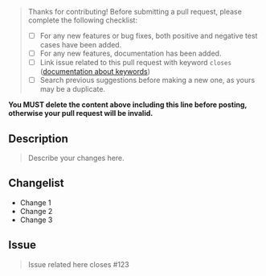 > Thanks for contributing!
> Before submitting a pull request, please complete the following checklist:
>  - [ ] For any new features or bug fixes, both positive and negative test cases have been added.
>  - [ ] For any new features, documentation has been added.
>  - [ ] Link issue related to this pull request with keyword `closes` ([documentation about keywords](https://docs.github.com/en/enterprise/2.16/user/github/managing-your-work-on-github/closing-issues-using-keywords))
>  - [ ] Search previous suggestions before making a new one, as yours may be a duplicate.

**You MUST delete the content above including this line before posting, otherwise your pull request will be invalid.**

## Description
> Describe your changes here.

## Changelist
- Change 1
- Change 2
- Change 3

## Issue
> Issue related here closes #123